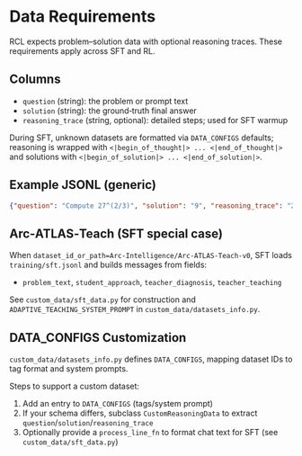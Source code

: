 
# Data Requirements

RCL expects problem–solution data with optional reasoning traces. These requirements apply across SFT and RL.

## Columns

- `question` (string): the problem or prompt text
- `solution` (string): the ground‑truth final answer
- `reasoning_trace` (string, optional): detailed steps; used for SFT warmup

During SFT, unknown datasets are formatted via `DATA_CONFIGS` defaults; reasoning is wrapped with `<|begin_of_thought|> ... <|end_of_thought|>` and solutions with `<|begin_of_solution|> ... <|end_of_solution|>`.

## Example JSONL (generic)

```json
{"question": "Compute 27^(2/3)", "solution": "9", "reasoning_trace": "27^(1/3)=3; 3^2=9"}
```

## Arc‑ATLAS‑Teach (SFT special case)

When `dataset_id_or_path=Arc-Intelligence/Arc-ATLAS-Teach-v0`, SFT loads `training/sft.jsonl` and builds messages from fields:

- `problem_text`, `student_approach`, `teacher_diagnosis`, `teacher_teaching`

See `custom_data/sft_data.py` for construction and `ADAPTIVE_TEACHING_SYSTEM_PROMPT` in `custom_data/datasets_info.py`.

## DATA_CONFIGS Customization

`custom_data/datasets_info.py` defines `DATA_CONFIGS`, mapping dataset IDs to tag format and system prompts.

Steps to support a custom dataset:

1) Add an entry to `DATA_CONFIGS` (tags/system prompt)
2) If your schema differs, subclass `CustomReasoningData` to extract `question`/`solution`/`reasoning_trace`
3) Optionally provide a `process_line_fn` to format chat text for SFT (see `custom_data/sft_data.py`)

